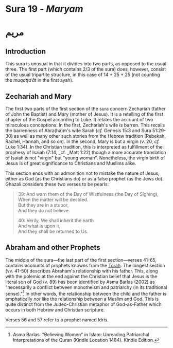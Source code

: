 # Sura 19 - _Maryam_

# مريم

## Introduction

This sura is unusual in that it divides into two parts, as opposed to the usual three. The first part \(which contains 2/3 of the sura\) does, however, consist of the usual tripartite structure, in this case of 14 + 25 + 25 \(not counting the _muqaṭṭaʿāt_ in the first ayah\).

## Zechariah and Mary

The first two parts of the first section of the sura concern Zechariah \(father of John the Baptist\) and Mary \(mother of Jesus\). It is a retelling of the first chapter of the Gospel according to Luke. It relates the account of two miraculous conceptions. In the first, Zechariah's wife is barren. This recalls the barrenness of Abra\(ha\)m's wife Sarah \(_cf._ Genesis 15:3 and Sura 51:29-30\) as well as many other such stories from the Hebrew tradition \(Rebekah, Rachel, Hannah, and so on\). In the second,  Mary is but a virgin \(v. 20, _cf._ Luke 1:34\). In the Christian tradition, this is interpreted as fulfillment of the prophesy of Isaiah \(7:14, \_cf. \_Matt 1:22\) though a more accurate translation of Isaiah is not "virgin" but "young woman". Nonetheless, the virgin birth of Jesus is of great significance to Christians and Muslims alike.

This section ends with an admonition not to mistake the nature of Jesus, either as God \(as the Christians do\) or as a false prophet \(as the Jews do\). Ghazali considers these two verses to be pearls:

> 39: And warn them of the Day of Wistfulness \(the Day of Sighing\),  
> When the matter will be decided.  
> But they are in a stupor,  
> And they do not believe.
>
> 40: Verily, We shall inherit the earth  
> And what is upon it,  
> And they shall be returned to Us.

## Abraham and other Prophets

The middle of the sura—the last part of the first section—verses 41-65, contains accounts of prophets knowns from the [Torah](/torah.md). The longest section \(vv. 41-50\) describes Abraham's relationship with his father. This, along with the polemic at the end against the Christian belief that Jesus is the literal son of God \(v. 89\) has been identified by Asma Barlas \(2002\) as "necessarily a conflict between monotheism and patriarchy \(in its traditional sense\)."[^1] In other words, the relationship between the child and the father is emphatically _not_ like the relationship between a Muslim and God. This is quite distinct from the Judeo-Christian metaphor of God-as-Father which occurs in both Hebrew and Christian scripture.

Verses 56 and 57 refer to a prophet named Idris. 





[^1]: Asma Barlas. "Believing Women" in Islam: Unreading Patriarchal Interpretations of the Quran \(Kindle Location 1484\). Kindle Edition.

